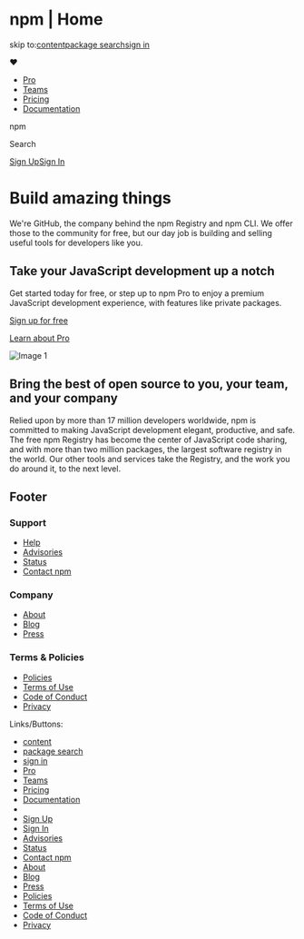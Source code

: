 npm | Home
===============  

skip to:[content](https://www.npmjs.com/#main)[package search](https://www.npmjs.com/#search)[sign in](https://www.npmjs.com/#signin)

❤

*   [Pro](https://www.npmjs.com/products/pro)
*   [Teams](https://www.npmjs.com/products/teams)
*   [Pricing](https://www.npmjs.com/products)
*   [Documentation](https://docs.npmjs.com/)

npm

[](https://www.npmjs.com/)

Search

[Sign Up](https://www.npmjs.com/signup)[Sign In](https://www.npmjs.com/login)

Build amazing things
====================

We're GitHub, the company behind the npm Registry and npm CLI. We offer those to the community for free, but our day job is building and selling useful tools for developers like you.

Take your JavaScript development up a notch
-------------------------------------------

Get started today for free, or step up to npm Pro to enjoy a premium JavaScript development experience, with features like private packages.

[Sign up for free](https://www.npmjs.com/signup)

[Learn about Pro](https://www.npmjs.com/products/pro)

![Image 1](https://static-production.npmjs.com/attachments/ck3uweazy72ye8874y9kkxnx1-gak.png)

Bring the best of open source to you, your team, and your company
-----------------------------------------------------------------

Relied upon by more than 17 million developers worldwide, npm is committed to making JavaScript development elegant, productive, and safe. The free npm Registry has become the center of JavaScript code sharing, and with more than two million packages, the largest software registry in the world. Our other tools and services take the Registry, and the work you do around it, to the next level.

Footer
------

[](https://github.com/npm)

[](https://github.com/)

### Support

*   [Help](https://docs.npmjs.com/)
*   [Advisories](https://github.com/advisories)
*   [Status](http://status.npmjs.org/)
*   [Contact npm](https://www.npmjs.com/support)

### Company

*   [About](https://www.npmjs.com/about)
*   [Blog](https://github.blog/tag/npm/)
*   [Press](https://www.npmjs.com/press)

### Terms & Policies

*   [Policies](https://www.npmjs.com/policies/)
*   [Terms of Use](https://www.npmjs.com/policies/terms)
*   [Code of Conduct](https://www.npmjs.com/policies/conduct)
*   [Privacy](https://www.npmjs.com/policies/privacy)

Links/Buttons:
- [content](https://www.npmjs.com/#main)
- [package search](https://www.npmjs.com/#search)
- [sign in](https://www.npmjs.com/#signin)
- [Pro](https://www.npmjs.com/products/pro)
- [Teams](https://www.npmjs.com/products/teams)
- [Pricing](https://www.npmjs.com/products)
- [Documentation](https://docs.npmjs.com/)
- [](https://github.com/)
- [Sign Up](https://www.npmjs.com/signup)
- [Sign In](https://www.npmjs.com/login)
- [Advisories](https://github.com/advisories)
- [Status](http://status.npmjs.org/)
- [Contact npm](https://www.npmjs.com/support)
- [About](https://www.npmjs.com/about)
- [Blog](https://github.blog/tag/npm/)
- [Press](https://www.npmjs.com/press)
- [Policies](https://www.npmjs.com/policies/)
- [Terms of Use](https://www.npmjs.com/policies/terms)
- [Code of Conduct](https://www.npmjs.com/policies/conduct)
- [Privacy](https://www.npmjs.com/policies/privacy)
